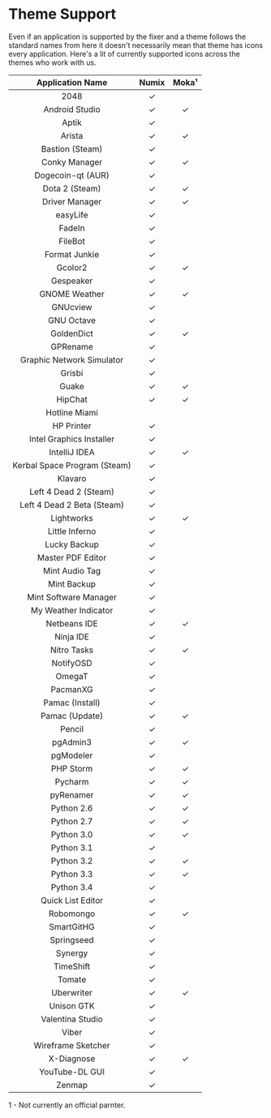 Theme Support
================

Even if an application is supported by the fixer and a theme follows the standard names from here it doesn't necessarily mean that theme has icons every application. Here's a lit of currently supported icons across the themes who work with us.

| Application Name | Numix | Moka¹ |
| :---------------: | :---------------: | :---------------: |
| 2048 | ✓ |   |
| Android Studio | ✓ | ✓ |
| Aptik | ✓ |   |
| Arista | ✓ | ✓ |
| Bastion (Steam) | ✓ |   |
| Conky Manager | ✓ | ✓ |
| Dogecoin-qt (AUR) | ✓ |   |
| Dota 2 (Steam) | ✓ | ✓ |
| Driver Manager | ✓ | ✓ |
| easyLife | ✓ |   |
| FadeIn | ✓ |   |
| FileBot | ✓ |   |
| Format Junkie | ✓ |   |
| Gcolor2 | ✓ | ✓ |
| Gespeaker | ✓ |   |
| GNOME Weather | ✓ | ✓ |
| GNUcview | ✓ |   |
| GNU Octave | ✓ |   |
| GoldenDict | ✓ | ✓ |
| GPRename | ✓ |   |
| Graphic Network Simulator | ✓ |   |
| Grisbi | ✓ |   |
| Guake | ✓ | ✓ |
| HipChat | ✓ | ✓ |
| Hotline Miami |   |   |
| HP Printer | ✓ |   |
| Intel Graphics Installer | ✓ |   |
| IntelliJ IDEA | ✓ | ✓ |
| Kerbal Space Program (Steam) | ✓ |   |
| Klavaro | ✓ |   |
| Left 4 Dead 2 (Steam) | ✓ |   |
| Left 4 Dead 2 Beta (Steam) | ✓ |   |
| Lightworks | ✓ | ✓ |
| Little Inferno | ✓ |   |
| Lucky Backup | ✓ |   |
| Master PDF Editor | ✓ |   |
| Mint Audio Tag | ✓ |   |
| Mint Backup | ✓ |   |
| Mint Software Manager | ✓ |   |
| My Weather Indicator | ✓ |   |
| Netbeans IDE | ✓ | ✓ |
| Ninja IDE | ✓ |   |
| Nitro Tasks | ✓ | ✓ |
| NotifyOSD | ✓ |   |
| OmegaT | ✓ |   |
| PacmanXG | ✓ |   |
| Pamac (Install) | ✓ |   |
| Pamac (Update) | ✓ | ✓ |
| Pencil | ✓ |   |
| pgAdmin3 | ✓ | ✓ |
| pgModeler | ✓ |   |
| PHP Storm | ✓ | ✓ |
| Pycharm | ✓ | ✓ |
| pyRenamer | ✓ | ✓ |
| Python 2.6 | ✓ | ✓ |
| Python 2.7 | ✓ | ✓ |
| Python 3.0 | ✓ | ✓ |
| Python 3.1 | ✓ |   |
| Python 3.2 | ✓ | ✓ |
| Python 3.3 | ✓ | ✓ |
| Python 3.4 | ✓ |   |
| Quick List Editor | ✓ |   |
| Robomongo | ✓ | ✓ |
| SmartGitHG | ✓ |   |
| Springseed | ✓ |   |
| Synergy | ✓ |   |
| TimeShift | ✓ |   |
| Tomate | ✓ |   |
| Uberwriter | ✓ | ✓ |
| Unison GTK | ✓ |   |
| Valentina Studio | ✓ |   |
| Viber | ✓ |   |
| Wireframe Sketcher | ✓ |   |
| X-Diagnose | ✓ | ✓ |
| YouTube-DL GUI | ✓ |   |
| Zenmap | ✓ |   |

1 - Not currently an official parnter.
